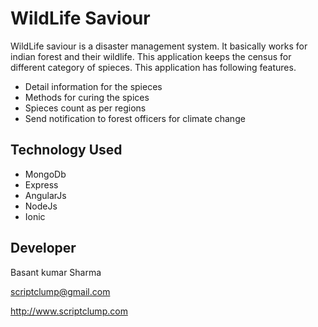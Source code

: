 # WildLife Saviour
WildLife saviour is a disaster management system. It basically works for indian forest and their wildlife. This application keeps the census for different category of spieces. This application has following features.
- Detail information for the spieces
- Methods for curing the spices
- Spieces count as per regions
- Send notification to forest officers for climate change

## Technology Used
- MongoDb
- Express
- AngularJs
- NodeJs
- Ionic

## Developer
Basant kumar Sharma

scriptclump@gmail.com

http://www.scriptclump.com

